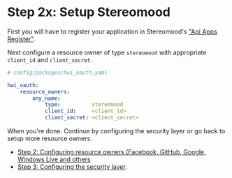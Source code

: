 Step 2x: Setup Stereomood
=========================
First you will have to register your application in Stereomood's ["Api Apps Register"](http://www.stereomood.com/api/apps/register).

Next configure a resource owner of type `stereomood` with appropriate `client_id` and `client_secret`.

```yaml
# config/packages/hwi_oauth.yaml

hwi_oauth:
    resource_owners:
        any_name:
            type:          stereomood
            client_id:     <client_id>
            client_secret: <client_secret>
```

When you're done. Continue by configuring the security layer or go back to setup more resource owners.

- [Step 2: Configuring resource owners (Facebook, GitHub, Google, Windows Live and others](../2-configuring_resource_owners.md)
- [Step 3: Configuring the security layer](../3-configuring_the_security_layer.md).
